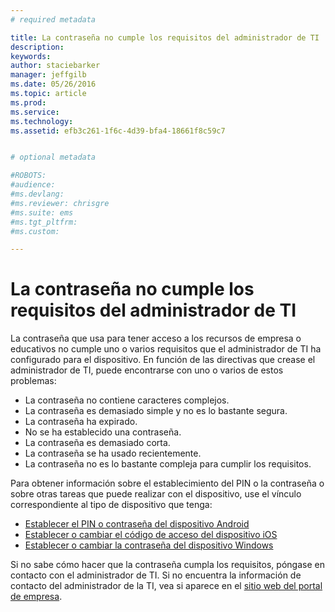 ```yaml
---
# required metadata

title: La contraseña no cumple los requisitos del administrador de TI | Microsoft Intune
description:
keywords:
author: staciebarker
manager: jeffgilb
ms.date: 05/26/2016
ms.topic: article
ms.prod:
ms.service:
ms.technology:
ms.assetid: efb3c261-1f6c-4d39-bfa4-18661f8c59c7


# optional metadata

#ROBOTS:
#audience:
#ms.devlang:
#ms.reviewer: chrisgre
#ms.suite: ems
#ms.tgt_pltfrm:
#ms.custom:

---
```


# La contraseña no cumple los requisitos del administrador de TI

La contraseña que usa para tener acceso a los recursos de empresa o educativos no cumple uno o varios requisitos que el administrador de TI ha configurado para el dispositivo. En función de las directivas que crease el administrador de TI, puede encontrarse con uno o varios de estos problemas:

- La contraseña no contiene caracteres complejos.
- La contraseña es demasiado simple y no es lo bastante segura.
- La contraseña ha expirado.
- No se ha establecido una contraseña.
- La contraseña es demasiado corta.
- La contraseña se ha usado recientemente.
- La contraseña no es lo bastante compleja para cumplir los requisitos.

Para obtener información sobre el establecimiento del PIN o la contraseña o sobre otras tareas que puede realizar con el dispositivo, use el vínculo correspondiente al tipo de dispositivo que tenga:

- [Establecer el PIN o contraseña del dispositivo Android](set-your-pin-or-password-android.md)
- [Establecer o cambiar el código de acceso del dispositivo iOS](set-or-change-your-passcode-ios.md)
- [Establecer o cambiar la contraseña del dispositivo Windows](set-or-change-your-password-windows.md)

Si no sabe cómo hacer que la contraseña cumpla los requisitos, póngase en contacto con el administrador de TI. Si no encuentra la información de contacto del administrador de la TI, vea si aparece en el [sitio web del portal de empresa](http://portal.manage.microsoft.com).

<!--HONumber=Jun16_HO1-->


